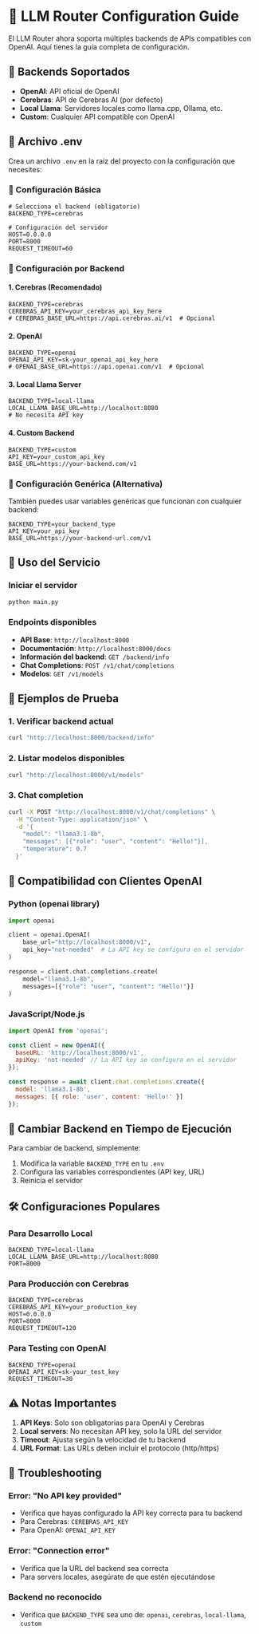 # 🔧 LLM Router Configuration Guide

El LLM Router ahora soporta múltiples backends de APIs compatibles con OpenAI. Aquí tienes la guía completa de configuración.

## 🎯 Backends Soportados

- **OpenAI**: API oficial de OpenAI
- **Cerebras**: API de Cerebras AI (por defecto)
- **Local Llama**: Servidores locales como llama.cpp, Ollama, etc.
- **Custom**: Cualquier API compatible con OpenAI

## 📁 Archivo .env

Crea un archivo `.env` en la raíz del proyecto con la configuración que necesites:

### 🔹 Configuración Básica

```env
# Selecciona el backend (obligatorio)
BACKEND_TYPE=cerebras

# Configuración del servidor
HOST=0.0.0.0
PORT=8000
REQUEST_TIMEOUT=60
```

### 🔹 Configuración por Backend

#### 1. Cerebras (Recomendado)
```env
BACKEND_TYPE=cerebras
CEREBRAS_API_KEY=your_cerebras_api_key_here
# CEREBRAS_BASE_URL=https://api.cerebras.ai/v1  # Opcional
```

#### 2. OpenAI
```env
BACKEND_TYPE=openai
OPENAI_API_KEY=sk-your_openai_api_key_here
# OPENAI_BASE_URL=https://api.openai.com/v1  # Opcional
```

#### 3. Local Llama Server
```env
BACKEND_TYPE=local-llama
LOCAL_LLAMA_BASE_URL=http://localhost:8080
# No necesita API key
```

#### 4. Custom Backend
```env
BACKEND_TYPE=custom
API_KEY=your_custom_api_key
BASE_URL=https://your-backend.com/v1
```

### 🔹 Configuración Genérica (Alternativa)

También puedes usar variables genéricas que funcionan con cualquier backend:

```env
BACKEND_TYPE=your_backend_type
API_KEY=your_api_key
BASE_URL=https://your-backend-url.com/v1
```

## 🚀 Uso del Servicio

### Iniciar el servidor
```bash
python main.py
```

### Endpoints disponibles
- **API Base**: `http://localhost:8000`
- **Documentación**: `http://localhost:8000/docs`
- **Información del backend**: `GET /backend/info`
- **Chat Completions**: `POST /v1/chat/completions`
- **Modelos**: `GET /v1/models`

## 🧪 Ejemplos de Prueba

### 1. Verificar backend actual
```bash
curl "http://localhost:8000/backend/info"
```

### 2. Listar modelos disponibles
```bash
curl "http://localhost:8000/v1/models"
```

### 3. Chat completion
```bash
curl -X POST "http://localhost:8000/v1/chat/completions" \
  -H "Content-Type: application/json" \
  -d '{
    "model": "llama3.1-8b",
    "messages": [{"role": "user", "content": "Hello!"}],
    "temperature": 0.7
  }'
```

## 📖 Compatibilidad con Clientes OpenAI

### Python (openai library)
```python
import openai

client = openai.OpenAI(
    base_url="http://localhost:8000/v1",
    api_key="not-needed"  # La API key se configura en el servidor
)

response = client.chat.completions.create(
    model="llama3.1-8b",
    messages=[{"role": "user", "content": "Hello!"}]
)
```

### JavaScript/Node.js
```javascript
import OpenAI from 'openai';

const client = new OpenAI({
  baseURL: 'http://localhost:8000/v1',
  apiKey: 'not-needed' // La API key se configura en el servidor
});

const response = await client.chat.completions.create({
  model: 'llama3.1-8b',
  messages: [{ role: 'user', content: 'Hello!' }]
});
```

## 🔄 Cambiar Backend en Tiempo de Ejecución

Para cambiar de backend, simplemente:

1. Modifica la variable `BACKEND_TYPE` en tu `.env`
2. Configura las variables correspondientes (API key, URL)
3. Reinicia el servidor

## 🛠️ Configuraciones Populares

### Para Desarrollo Local
```env
BACKEND_TYPE=local-llama
LOCAL_LLAMA_BASE_URL=http://localhost:8080
PORT=8000
```

### Para Producción con Cerebras
```env
BACKEND_TYPE=cerebras
CEREBRAS_API_KEY=your_production_key
HOST=0.0.0.0
PORT=8000
REQUEST_TIMEOUT=120
```

### Para Testing con OpenAI
```env
BACKEND_TYPE=openai
OPENAI_API_KEY=sk-your_test_key
REQUEST_TIMEOUT=30
```

## ⚠️ Notas Importantes

1. **API Keys**: Solo son obligatorias para OpenAI y Cerebras
2. **Local servers**: No necesitan API key, solo la URL del servidor
3. **Timeout**: Ajusta según la velocidad de tu backend
4. **URL Format**: Las URLs deben incluir el protocolo (http/https)

## 🐛 Troubleshooting

### Error: "No API key provided"
- Verifica que hayas configurado la API key correcta para tu backend
- Para Cerebras: `CEREBRAS_API_KEY`
- Para OpenAI: `OPENAI_API_KEY`

### Error: "Connection error"
- Verifica que la URL del backend sea correcta
- Para servers locales, asegúrate de que estén ejecutándose

### Backend no reconocido
- Verifica que `BACKEND_TYPE` sea uno de: `openai`, `cerebras`, `local-llama`, `custom`
